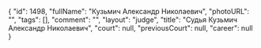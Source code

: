 {
    "id": 1498,
    "fullName": "Кузьмич Александр Николаевич",
    "photoURL": "",
    "tags": [],
    "comment": "",
    "layout": "judge",
    "title": "Судья Кузьмич Александр Николаевич",
    "court": null,
    "previousCourt": null,
    "career": null
}